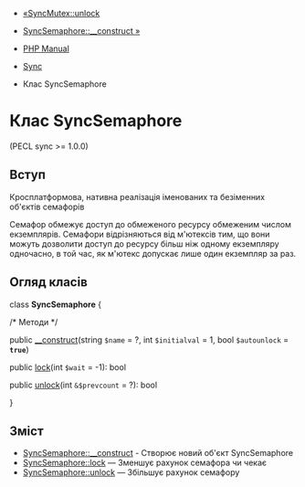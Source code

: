 - [«SyncMutex::unlock](syncmutex.unlock.md)
- [SyncSemaphore::\_\_construct »](syncsemaphore.construct.md)

- [PHP Manual](index.md)
- [Sync](book.sync.md)
- Клас SyncSemaphore

# Клас SyncSemaphore

(PECL sync \>= 1.0.0)

## Вступ

Кросплатформова, нативна реалізація іменованих та безіменних
об'єктів семафорів

Семафор обмежує доступ до обмеженого ресурсу обмеженим числом
екземплярів. Семафори відрізняються від м'ютексів тим, що вони можуть
дозволити доступ до ресурсу більш ніж одному екземпляру одночасно, в
той час, як м'ютекс допускає лише один екземпляр за раз.

## Огляд класів

class **SyncSemaphore** {

/\* Методи \*/

public [\_\_construct](syncsemaphore.construct.md)(string `$name` = ?,
int `$initialval` = 1, bool `$autounlock` = **`true`**)

public [lock](syncsemaphore.lock.md)(int `$wait` = -1): bool

public [unlock](syncsemaphore.unlock.md)(int `&$prevcount` = ?): bool

}

## Зміст

- [SyncSemaphore::\_\_construct](syncsemaphore.construct.md) -
Створює новий об'єкт SyncSemaphore
- [SyncSemaphore::lock](syncsemaphore.lock.md) — Зменшує рахунок
семафора чи чекає
- [SyncSemaphore::unlock](syncsemaphore.unlock.md) — Збільшує
рахунок семафору
